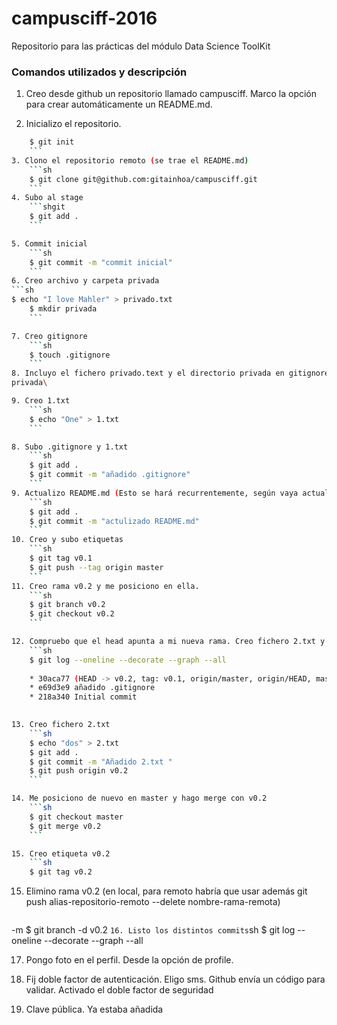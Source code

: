 # campusciff-2016
Repositorio para las prácticas del módulo Data Science ToolKit
### Comandos utilizados y descripción

1. Creo desde github un repositorio llamado campusciff. Marco la opción para crear automáticamente un README.md.

2. Inicializo el repositorio.
```sh
	$ git init
	```	
3. Clono el repositorio remoto (se trae el README.md)
	```sh
	$ git clone git@github.com:gitainhoa/campusciff.git
	```
4. Subo al stage
	```shgit 
	$ git add .
	```

5. Commit inicial
	```sh
	$ git commit -m "commit inicial"
	```
6. Creo archivo y carpeta privada	
```sh
$ echo "I love Mahler" > privado.txt
	$ mkdir privada
	```

7. Creo gitignore 
	```sh
	$ touch .gitignore
	```
8. Incluyo el fichero privado.text y el directorio privada en gitignore: privado.txt
privada\

9. Creo 1.txt
	```sh
	$ echo "One" > 1.txt
	```

8. Subo .gitignore y 1.txt
	```sh
	$ git add .
	$ git commit -m "añadido .gitignore"
	```
9. Actualizo README.md (Esto se hará recurrentemente, según vaya actualizando la documentación)
	```sh
	$ git add .
	$ git commit -m "actulizado README.md"
	```
10. Creo y subo etiquetas
	```sh
	$ git tag v0.1
	$ git push --tag origin master
	``` 
11. Creo rama v0.2 y me posiciono en ella.
	```sh
	$ git branch v0.2
	$ git checkout v0.2
	``` 

12. Compruebo que el head apunta a mi nueva rama. Creo fichero 2.txt y lo subo
	```sh
	$ git log --oneline --decorate --graph --all
	
	* 30aca77 (HEAD -> v0.2, tag: v0.1, origin/master, origin/HEAD, master) 	actualizado README.md
	* e69d3e9 añadido .gitignore
	* 218a340 Initial commit

	 
13. Creo fichero 2.txt
	```sh
	$ echo "dos" > 2.txt
	$ git add .
	$ git commit -m "Añadido 2.txt "
	$ git push origin v0.2
	``` 

14. Me posiciono de nuevo en master y hago merge con v0.2
	```sh
	$ git checkout master
	$ git merge v0.2
	``` 

15. Creo etiqueta v0.2
	```sh
	$ git tag v0.2
  ```

15. Elimino rama v0.2 (en local, para remoto habría que usar además git push alias-repositorio-remoto --delete nombre-rama-remota)
	```sh
  -m 	$ git branch -d v0.2
	```
16. Listo los distintos commits
	```sh
  $ git log --oneline --decorate --graph --all

17. Pongo foto en el perfil. Desde la opción de profile.

18. Fij doble factor de autenticación. Eligo sms. Github envía un código para validar.
Activado el doble factor de seguridad
	
19. Clave pública. Ya estaba añadida
